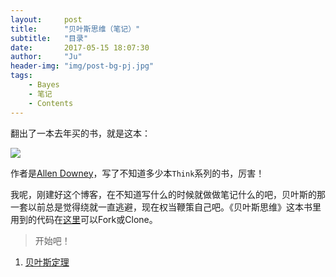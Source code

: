 ```yaml
---
layout:     post
title:      "贝叶斯思维（笔记）"
subtitle:   "目录"
date:       2017-05-15 18:07:30
author:     "Ju"
header-img: "img/post-bg-pj.jpg"
tags:
    - Bayes
    - 笔记
    - Contents
--- 
```


翻出了一本去年买的书，就是这本：

![](http://ooyw340iz.bkt.clouddn.com/image/bayes/book.png)

作者是[Allen Downey](http://www.allendowney.com)，写了不知道多少本`Think`系列的书，厉害！

我呢，刚建好这个博客，在不知道写什么的时候就做做笔记什么的吧，贝叶斯的那一套以前总是觉得绕就一直逃避，现在权当鞭策自己吧。《贝叶斯思维》这本书里用到的代码在[这里](https://github.com/AllenDowney/ThinkBayes)可以Fork或Clone。

> 开始吧！


1. [贝叶斯定理](http://www.noodler.xyz/2017/05/16/Bayes001/)





